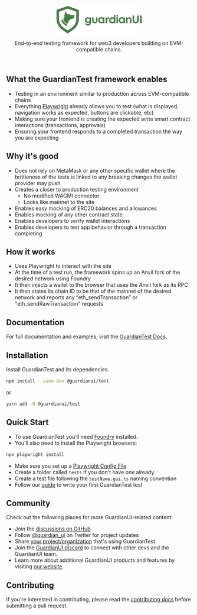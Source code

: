 <p align="center">
  <picture>
    <source media="(prefers-color-scheme: dark)" srcset="https://github.com/GuardianUI/landing-page/blob/main/assets/images/logo.png">
    <img alt="guardianui logo" src="https://github.com/GuardianUI/landing-page/blob/main/assets/images/logo.png" width="auto" height="75">
  </picture>
</p>

<p align="center">
  End-to-end testing framework for web3 developers building on EVM-compatible chains.
<p>

<br>

## What the GuardianTest framework enables

- Testing in an environment similar to production across EVM-compatible chains
- Everything [Playwright](https://github.com/microsoft/playwright) already allows you to test (what is displayed, navigation works as expected, buttons are clickable, etc)
- Making sure your frontend is creating the expected write smart contract interactions (transactions, approvals)
- Ensuring your frontend responds to a completed transaction the way you are expecting

## Why it's good

- Does not rely on MetaMask or any other specific wallet where the brittleness of the tests is linked to any breaking changes the wallet provider may push
- Creates a closer to production testing environment
  - No modified WAGMI connector
  - Looks like mainnet to the site
- Enables easy mocking of ERC20 balances and allowances
- Enables mocking of any other contract state
- Enables developers to verify wallet interactions
- Enables developers to test app behavior through a transaction completing

## How it works

- Uses Playwright to interact with the site
- At the time of a test run, the framework spins up an Anvil fork of the desired network using Foundry
- It then injects a wallet to the browser that uses the Anvil fork as its RPC
- It then states its chain ID to be that of the mainnet of the desired network and reports any “eth_sendTransaction” or "eth_sendRawTransaction" requests

## Documentation

For full documentation and examples, visit the [GuardianTest Docs](https://docs.guardianui.com/).

## Installation

Install GuardianTest and its dependencies.

```bash
npm install --save-dev @guardianui/test
```

or

```bash
yarn add -D @guardianui/test
```

## Quick Start

- To use GuardianTest you'll need [Foundry](https://book.getfoundry.sh/getting-started/installation#installation) installed.
- You'll also need to install the Playwright browsers:

```bash
npx playwright install
```

- Make sure you set up a [Playwright Config File](https://docs.guardianui.com/platform/guardiantest/getting-started/installation#playwright-config)
- Create a folder called `tests` if you don't have one already
- Create a test file following the `testName.gui.ts` naming convention
- Follow our [guide](https://docs.guardianui.com/platform/guardiantest/getting-started/writing-your-first-e2e-test) to write your first GuardianTest test

## Community

Check out the following places for more GuardianUI-related content:

- Join the [discussions on GitHub](https://github.com/GuardianUI/guardianui/discussions)
- Follow [@guardian_ui](https://twitter.com/guardian_ui) on Twitter for project updates
- Share [your project/organization](https://github.com/GuardianUI/guardianui/discussions/2) that's using GuardianTest
- Join the [GuardianUI discord](https://discord.gg/TkfeTpfYxx) to connect with other devs and the GuardianUI team.
- Learn more about additional GuardianUI products and features by visiting [our website](https://www.guardianui.com/).

## Contributing

If you're interested in contributing, please read the [contributing docs](https://github.com/GuardianUI/guardianui/blob/main/CONTRIBUTING.md) before submitting a pull request.

